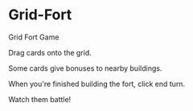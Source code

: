 # Grid-Fort
Grid Fort Game

Drag cards onto the grid.

Some cards give bonuses to nearby buildings.

When you're finished building the fort, click end turn.

Watch them battle!
